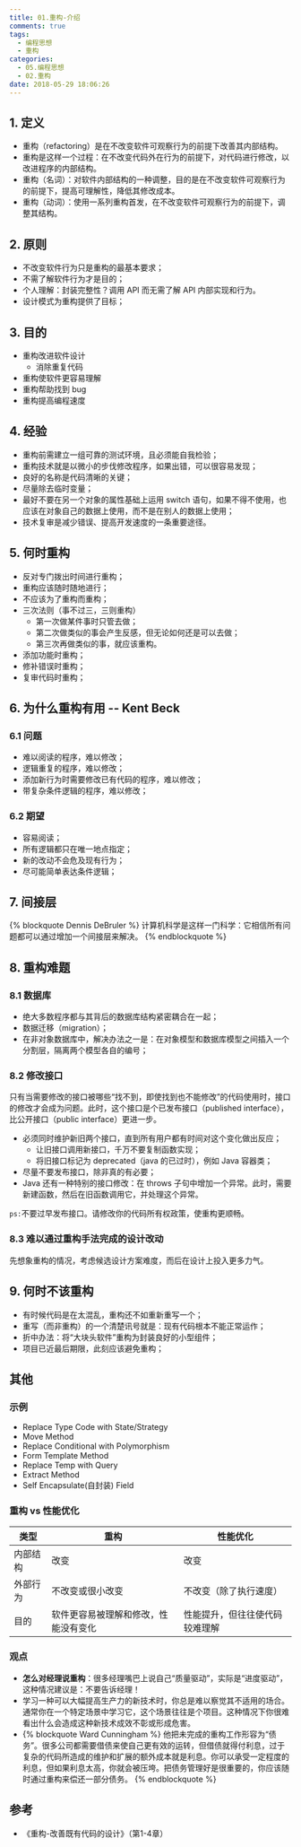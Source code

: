```yaml
---
title: 01.重构-介绍
comments: true
tags:
  - 编程思想
  - 重构
categories:
  - 05.编程思想
  - 02.重构
date: 2018-05-29 18:06:26
---
```


## 1. 定义

- 重构（refactoring）是在不改变软件可观察行为的前提下改善其内部结构。
- 重构是这样一个过程：在不改变代码外在行为的前提下，对代码进行修改，以改进程序的内部结构。
- 重构（名词）：对软件内部结构的一种调整，目的是在不改变软件可观察行为的前提下，提高可理解性，降低其修改成本。
- 重构（动词）：使用一系列重构首发，在不改变软件可观察行为的前提下，调整其结构。

<!--more-->

## 2. 原则

- 不改变软件行为只是重构的最基本要求；
- 不需了解软件行为才是目的；
- 个人理解：封装完整性？调用 API 而无需了解 API 内部实现和行为。
- 设计模式为重构提供了目标；

## 3. 目的

- 重构改进软件设计
  - 消除重复代码
- 重构使软件更容易理解
- 重构帮助找到 bug
- 重构提高编程速度

## 4. 经验

- 重构前需建立一组可靠的测试环境，且必须能自我检验；
- 重构技术就是以微小的步伐修改程序，如果出错，可以很容易发现；
- 良好的名称是代码清晰的关键；
- 尽量除去临时变量；
- 最好不要在另一个对象的属性基础上运用 switch 语句，如果不得不使用，也应该在对象自己的数据上使用，而不是在别人的数据上使用；
- 技术复审是减少错误、提高开发速度的一条重要途径。

## 5. 何时重构

- 反对专门拨出时间进行重构；
- 重构应该随时随地进行；
- 不应该为了重构而重构；
- 三次法则（事不过三，三则重构）
  - 第一次做某件事时只管去做；
  - 第二次做类似的事会产生反感，但无论如何还是可以去做；
  - 第三次再做类似的事，就应该重构。
- 添加功能时重构；
- 修补错误时重构；
- 复审代码时重构；

## 6. 为什么重构有用 -- Kent Beck

### 6.1 问题

- 难以阅读的程序，难以修改；
- 逻辑重复的程序，难以修改；
- 添加新行为时需要修改已有代码的程序，难以修改；
- 带复杂条件逻辑的程序，难以修改；

### 6.2 期望

- 容易阅读；
- 所有逻辑都只在唯一地点指定；
- 新的改动不会危及现有行为；
- 尽可能简单表达条件逻辑；

## 7. 间接层

{% blockquote Dennis DeBruler %}
计算机科学是这样一门科学：它相信所有问题都可以通过增加一个间接层来解决。
{% endblockquote %}

## 8. 重构难题

### 8.1 数据库

- 绝大多数程序都与其背后的数据库结构紧密耦合在一起；
- 数据迁移（migration）；
- 在非对象数据库中，解决办法之一是：在对象模型和数据库模型之间插入一个分割层，隔离两个模型各自的编号；

### 8.2 修改接口

只有当需要修改的接口被哪些“找不到，即使找到也不能修改”的代码使用时，接口的修改才会成为问题。此时，这个接口是个已发布接口（published interface），比公开接口（public interface）更进一步。

- 必须同时维护新旧两个接口，直到所有用户都有时间对这个变化做出反应；
  - 让旧接口调用新接口，千万不要复制函数实现；
  - 将旧接口标记为 deprecated（java 的已过时），例如 Java 容器类；
- 尽量不要发布接口，除非真的有必要；
- Java 还有一种特别的接口修改：在 throws 子句中增加一个异常。此时，需要新建函数，然后在旧函数调用它，并处理这个异常。

`ps:`不要过早发布接口。请修改你的代码所有权政策，使重构更顺畅。

### 8.3 难以通过重构手法完成的设计改动

先想象重构的情况，考虑候选设计方案难度，而后在设计上投入更多力气。

## 9. 何时不该重构

- 有时候代码是在太混乱，重构还不如重新重写一个；
- 重写（而非重构）的一个清楚讯号就是：现有代码根本不能正常运作；
- 折中办法：将“大块头软件”重构为封装良好的小型组件；
- 项目已近最后期限，此刻应该避免重构；

## 其他

### 示例

- Replace Type Code with State/Strategy
- Move Method
- Replace Conditional with Polymorphism
- Form Template Method
- Replace Temp with Query
- Extract Method
- Self Encapsulate(自封装) Field

### 重构 vs 性能优化

类型|重构|性能优化
----|----|----
内部结构|改变|改变
外部行为|不改变或很小改变|不改变（除了执行速度）
目的|软件更容易被理解和修改，性能没有变化|性能提升，但往往使代码较难理解

### 观点

- **怎么对经理说重构**：很多经理嘴巴上说自己“质量驱动”，实际是“进度驱动”，这种情况建议是：不要告诉经理！
- 学习一种可以大幅提高生产力的新技术时，你总是难以察觉其不适用的场合。通常你在一个特定场景中学习它，这个场景往往是个项目。这种情况下你很难看出什么会造成这种新技术成效不彰或形成危害。
- {% blockquote Ward Cunningham %}
  他把未完成的重构工作形容为“债务”。很多公司都需要借债来使自己更有效的运转，但借债就得付利息，过于复杂的代码所造成的维护和扩展的额外成本就是利息。你可以承受一定程度的利息，但如果利息太高，你就会被压垮。把债务管理好是很重要的，你应该随时通过重构来偿还一部分债务。
  {% endblockquote %}


## 参考

- 《重构-改善既有代码的设计》（第1-4章）
